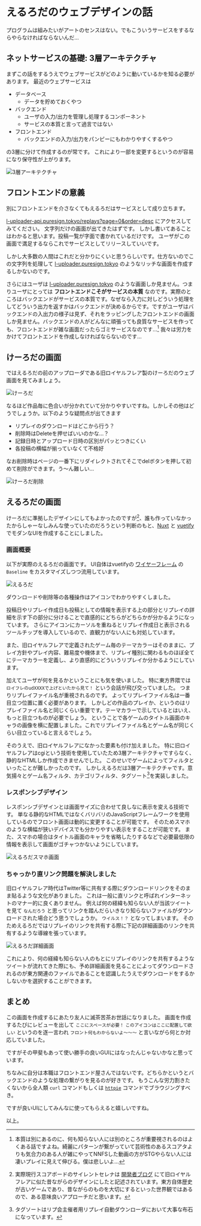 # えるろだのウェブデザインの話

プログラムは組みたいがアートのセンスはない。でもこういうサービスをするならやらなければならないんだ…

## ネットサービスの基礎: 3層アーキテクチャ

まずこの話をするうえでウェブサービスがどのように動いているかを知る必要があります。
最近のウェブサービスは

- データベース
  - データを貯めておくやつ
- バックエンド
  - ユーザの入力/出力を管理し処理するコンポーネント
  - サービスの本質と言って過言ではない
- フロントエンド
  - バックエンドの入力/出力をパンピーにもわかりやすくするやつ

の3層に分けて作成するのが常です。
これにより一部を変更するというのが容易になり保守性が上がります。

![3層アーキテクチャ](/content/article004/3layer-architecture.png "3層アーキテクチャ")

## フロントエンドの意義

別にフロントエンドを介さなくてもえるろだはサービスとして成り立ちます。

[l-uploader-api.puresign.tokyo/replays?page=0&order=desc](https://l-uploader-api.puresign.tokyo/replays?page=0&order=desc) にアクセスしてみてください。
文字列だけの画面が出てきたはずです。
しかし書いてあることはわかると思います。投稿一覧が字面で書かれているだけです。
ユーザがこの画面で満足するならこれでサービスとしてリリースしていいです。

しかし大多数の人間はこれだと分かりにくいと思うらしいです。仕方ないのでこの文字列を処理して [l-uploader.puresign.tokyo](https://l-uploader.puresign.tokyo) のようなリッチな画面を作成するしかないのです。

さらにはユーザは [l-uploader.puresign.tokyo](https://l-uploader.puresign.tokyo) のような画面しか見ません。つまりユーザにとっては **フロントエンドこそがサービスの本質** なのです。実際のところはバックエンドがサービスの本質です。なぜなら入力に対しどういう処理をしてどういう出力を返すかはバックエンドが決めるからです。ですがユーザはバックエンドの入出力の様子は見ず、それをラッピングしたフロントエンドの画面しか見ません。バックエンドの人がどんなに頑張っても良質なサービスを作っても、フロントエンドが雑な画面だったらゴミサービスなのです…[^1]
我々は労力をかけてフロントエンドを作成しなければならないのです…

[^1]: 本質は別にあるのに、何も知らない人には別のところが重要視されるのはよくある話ですよね。綺麗にパターンが繋がっていて芸術性のあるスコアタよりも気合力のある人が雑にやってNNFSした動画の方がSTGやらない人には凄いプレイに見えて伸びる。僕は悲しいよ…

## けーろだの画面

ではえるろだの前のアップローダである旧ロイヤルフレア製のけーろだのウェブ画面を見てみましょう。

![けーろだ](/content/article004/k-uploader.png "けーろだ")

なるほど作品毎に色合いが分かれていて分かりやすいですね。しかしその他はどうでしょうか。以下のような疑問点が出てきます

- リプレイのダウンロードはどこから行う？
- 削除時はDeleteを押せばいいのかな…？
- 記録日時とアップロード日時の区別がパッとつきにくい
- 各投稿の横幅が揃っていなくて不格好

なお削除時はページの一番下にリダイレクトされてそこでdelボタンを押して初めて削除ができます。う～ん難しい…

![けーろだ削除](/content/article004/k-uploader-2.png "けーろだ削除")

## えるろだの画面

けーろだに準拠したデザインにしてもよかったのですが[^2]、誰も作っていなかったからしゃーなしみんな使っていたのだろうという判断のもと、[Nuxt](https://nuxt.com/) と [vuetify](https://vuetifyjs.com/ja/)でモダンなUIを作成することにしました。

[^2]: 実際現行スコアボードのサイレントセレナは [開発者ブログ](https://news.silentselene.net/articles/a-new-look/) にて旧ロイヤルフレアに似た昔ながらのデザインにしたと記述されています。東方自体歴史が古いゲームであり、昔ながらのものを大切にするといった世界観ではあるので、ある意味良いアプローチだと思います。

### 画面概要

以下が実際のえるろだの画面です。
UI自体はvuetifyの [ワイヤーフレーム](https://vuetifyjs.com/ja/getting-started/wireframes/#section-30b530f330d730eb) の `Baseline` をカスタマイズしつつ流用しています。

![えるろだ](/content/article004/l-uploader.png "えるろだ")

ダウンロードや削除等の各種操作はアイコンでわかりやすくしました。

投稿日やリプレイ作成日も投稿としての情報を表示する上の部分とリプレイの詳細を示す下の部分に分けることで直感的にどちらがどちらかが分かるようになっています。
さらにアイコンにカーソルを重ねるとリプレイ作成日と表示されるツールチップを導入しているので、直観力がない人にも対処しています。

また、旧ロイヤルフレアで定義されたゲーム毎のテーマカラーはそのままに、プレイ方針やプレイ内容、難易度や機体まで、リプレイ種別に関わるものほぼ全てにテーマカラーを定義し、より直感的にどういうリプレイか分かるようにしています。

加えてユーザが何を見るかということにも気を使いました。
特に東方界隈では `ロイフレのudXXXXで上げといたから見て！` という会話が飛び交っていました。
つまりリプレイファイル名が重視されるのです。
よってリプレイファイル名は一番目立つ位置に置く必要があります。
しかしどの作品のプレイか、というのはリプレイファイル名と同じくらい重要です。テーマカラーで示しているとはいえ、もっと目立つものが必要でしょう。
ということで各ゲームのタイトル画面のキャラの画像を横に配置しました。これでリプレイファイル名とゲーム名が同じくらい目立っていると言えるでしょう。

そのうえで、旧ロイヤルフレアになかった要素も付け加えました。
特に旧ロイヤルフレアはcgiという技術を使用していたため3層アーキテクチャですらなく、静的なHTMLしか作成できませんでした。
このせいでゲームによってフィルタといったことが難しかったのです。
しかしえるろだは3層アーキテクチャです。意気揚々とゲーム名フィルタ、カテゴリフィルタ、タグソート[^3]を実装しました。

[^3]: タグソートはリプ会主催者用リプレイ自動ダウンローダにおいて大事な布石になっています。

### レスポンシブデザイン

レスポンシブデザインとは画面サイズに合わせて良しなに表示を変える技術です。
単なる静的なHTMLではなくバリバリのJavaScriptフレームワークを使用しているのでフロント画面は動的に変更することが可能です。
そのためスマホのような横幅が狭いデバイスでも分かりやすい表示をすることが可能です。
また、スマホの場合はタイトル画面のキャラを省略したりするなどで必要最低限の情報を表示して画面がゴチャつかないようにしています。

![えるろだスマホ画面](/content/article004/l-uploader-smartphone.png "えるろだスマホ画面")

### ちゃっかり直リンク問題を解決しました

旧ロイヤルフレア時代はTwitter等に共有する際にダウンロードリンクをそのまま貼るような文化がありました。
これは一般に直リンクと呼ばれインターネットのマナー的に良くありません。
例えば何の経緯も知らない人が当該ツイートを見て `なんだろう` と思ってリンクを踏んだらいきなり知らないファイルがダウンロードされた場合どう思うでしょうか。 `ウイルス！？` となってしまいます。
そのためえるろだではリプレイのリンクを共有する際に下記の詳細画面のリンクを共有するような導線を張っています。

![えるろだ詳細画面](/content/article004/l-uploader-detail.png "えるろだ詳細画面")

これにより、何の経緯も知らない人のもとにリプレイのリンクを共有するようなツイートが流れてきた際にも、予め詳細画面を見ることによってダウンロードされるのが東方関連のファイルであることを認識したうえでダウンロードをするかしないかを選択することができます。

## まとめ

この画面を作成するにあたり友人に滅茶苦茶お世話になりました。
画面を作成するたびにレビューを出して `ここにスペースが必要！` `このアイコンはここに配置して欲しい` というのを逐一言われ `フロント何もわからないよ～～～` と言いながら何とか対応していました。

ですがその甲斐もあって使い勝手の良いGUIにはなったんじゃないかなと思っています。

ちなみに自分は本職はフロントエンド屋さんではないです。どちらかというとバックエンドのような処理の繋がりを見るのが好きです。
もうこんな労力割きたくないから全人類 `curl` コマンドもしくは [`httpie`](https://httpie.io/) コマンドでブラウジングすべき。

ですが良いUIにしてみんなに使ってもらえると嬉しいですね。

以上。
